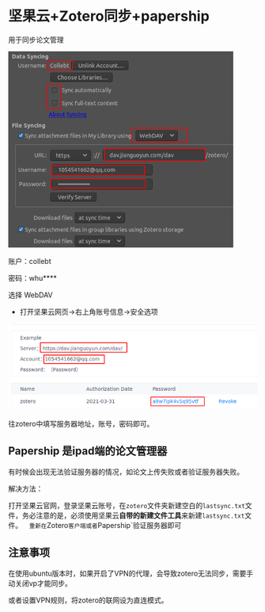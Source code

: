 # 坚果云+Zotero同步+papership

用于同步论文管理



<img src="image-20210414145118464.png" alt="image-20210414145118464" style="zoom: 80%;" />

账户：collebt

密码：whu****

选择 WebDAV

- 打开坚果云网页->右上角账号信息->安全选项

![image-20210414144946841](image-20210414144946841.png)

往zotero中填写服务器地址，账号，密码即可。



## Papership 是ipad端的论文管理器

有时候会出现无法验证服务器的情况，如论文上传失败或者验证服务器失败。

解决方法：

​	打开坚果云官网，登录坚果云账号，在`zotero`文件夹新建空白的`lastsync.txt`文件，务必注意的是，必须使用坚果云**自带的新建文件工具**来新建`lastsync.txt`文件。`	重新在`Zotero`客户端或者`Papership`验证服务器即可

## 注意事项

在使用ubuntu版本时，如果开启了VPN的代理，会导致zotero无法同步，需要手动关闭vp才能同步。

或者设置VPN规则，将zotero的联网设为直连模式。

